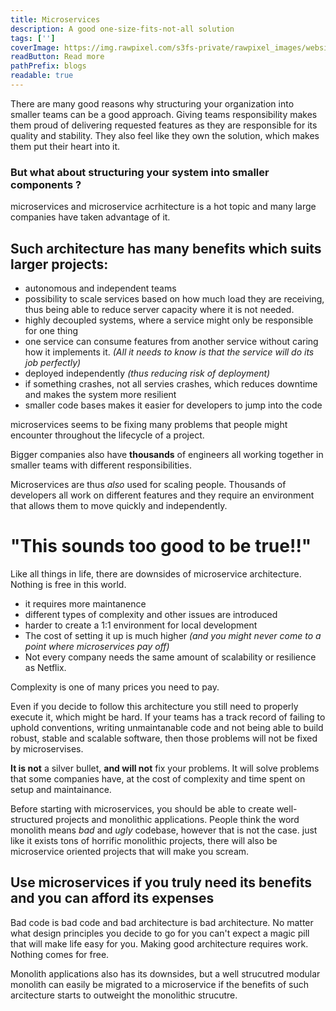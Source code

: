 ```yaml
---
title: Microservices
description: A good one-size-fits-not-all solution
tags: ['']
coverImage: https://img.rawpixel.com/s3fs-private/rawpixel_images/website_content/pd250-pdgekko00057-image_4.jpg?w=1000&dpr=1&fit=default&crop=default&q=65&vib=3&con=3&usm=15&bg=F4F4F3&ixlib=js-2.2.1&s=ece37a7f3ee9478d63c81ace88421dcd
readButton: Read more
pathPrefix: blogs
readable: true
---
```


There are many good reasons why structuring your organization into smaller teams can be a good approach.
Giving teams responsibility makes them proud of delivering requested features as they are responsible for its quality and stability. They also feel like they own the solution, which makes them put their heart into it.

### But what about structuring your **system** into smaller components ?

microservices and microservice acrhitecture is a hot topic and many large companies have taken advantage of it.

## Such architecture has many benefits which suits larger projects:

- autonomous and independent teams
- possibility to scale services based on how much load they are receiving, thus being able to reduce server capacity where it is not needed.
- highly decoupled systems, where a service might only be responsible for one thing
- one service can consume features from another service without caring how it implements it. *(All it needs to know is that the service will do its job perfectly)*
- deployed independently *(thus reducing risk of deployment)*
- if something crashes, not all servies crashes, which reduces downtime and makes the system more resilient
- smaller code bases makes it easier for developers to jump into the code

microservices seems to be fixing many problems that people might encounter throughout the lifecycle of a project.

Bigger companies also have **thousands** of engineers all working together in smaller teams with different responsibilities.

Microservices are thus *also* used for scaling people. Thousands of developers all work on different features and they require an environment that allows them to move quickly and independently.

# "This sounds too good to be true!!"

Like all things in life, there are downsides of microservice architecture. Nothing is free in this world.
- it requires more maintanence
- different types of complexity and other issues are introduced
- harder to create a 1:1 environment for local development
- The cost of setting it up is much higher *(and you might never come to a point where microservices pay off)*
- Not every company needs the same amount of scalability or resilience as Netflix.

 Complexity is one of many prices you need to pay.

 Even if you decide to follow this architecture you still need to properly execute it, which might be hard.
 If your teams has a track record of failing to uphold conventions, writing unmaintanable code and not being able to build robust, stable and scalable software, then those problems will not be fixed by microservises.

 **It is not** a silver bullet, **and will not** fix your problems. It will solve problems that some companies have, at the cost of complexity and time spent on setup and maintainance.

 Before starting with microservices, you should be able to create well-structured projects and monolithic applications. People think the word monolith means *bad* and *ugly* codebase, however that is not the case. just like it exists tons of horrific monolithic projects, there will also be microservice oriented projects that will make you scream.

 ## Use microservices if you truly need its benefits and you can afford its expenses

 Bad code is bad code and bad architecture is bad architecture. No matter what design principles you decide to go for you can't expect a magic pill that will make life easy for you. Making good architecture requires work. Nothing comes for free.

 Monolith applications also has its downsides, but a well strucutred modular monolith can easily be migrated to a microservice if the benefits of such arcitecture starts to outweight the monolithic strucutre.